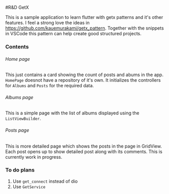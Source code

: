 #R&D GetX

This is a sample application to learn flutter with getx patterns and it's other features. I feel a strong love the ideas in https://github.com/kauemurakami/getx_pattern. Together with the snippets in VSCode this pattern can help create good structured projects.

### Contents

###### Home page

This just contains a card showing the count of posts and abums in the app. `HomePage` doesnot have a repository of it's own. It initializes the controllers for `Albums` and `Posts` for the required data.

###### Albums page

This is a simple page with the list of albums displayed using the `ListViewBuilder`.

###### Posts page

This is more detailed page which shows the posts in the page in GridView. Each post opens up to show detailed post along with its comments. This is currently work in progress.

### To do plans

1. Use `get_connect` instead of dio
1. Use `GetService`
